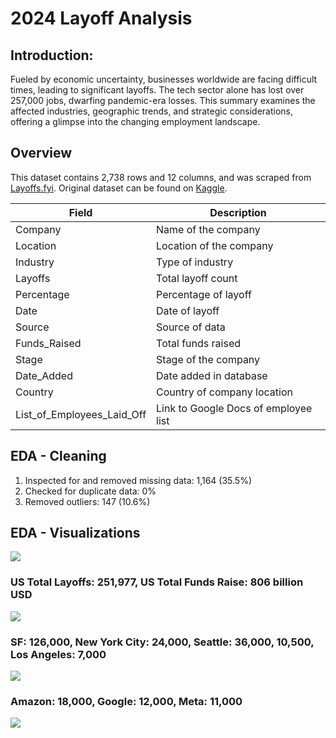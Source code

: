 # 2024 Layoff Analysis

## Introduction:
Fueled by economic uncertainty, businesses worldwide are facing difficult times, leading to significant layoffs. The tech sector alone has lost over 257,000 jobs, dwarfing pandemic-era losses. This summary examines the affected industries, geographic trends, and strategic considerations, offering a glimpse into the changing employment landscape.

## Overview
This dataset contains 2,738 rows and 12 columns, and was scraped from [Layoffs.fyi](https://layoffs.fyi/). Original dataset can be found on [Kaggle](https://www.kaggle.com/datasets/theakhilb/layoffs-data-2022/data).

| Field                        | Description                                      |
|------------------------------|--------------------------------------------------|
| Company                      | Name of the company                              |
| Location                     | Location of the company                          |
| Industry                     | Type of industry                                 |
| Layoffs                      | Total layoff count                               |
| Percentage                   | Percentage of layoff                             |
| Date                         | Date of layoff                                   |
| Source                       | Source of data                                   |
| Funds_Raised                 | Total funds raised                               |
| Stage                        | Stage of the company                             |
| Date_Added                   | Date added in database                           |
| Country                      | Country of company location                      |
| List_of_Employees_Laid_Off   | Link to Google Docs of employee list             |

## EDA - Cleaning
1. Inspected for and removed missing data: 1,164 (35.5%)
2. Checked for duplicate data: 0%
3. Removed outliers: 147 (10.6%)

## EDA - Visualizations

![](https://github.com/MaxBoonjindasup/2024_layoffs_analysis/blob/main/layoffs_over_time_us.png)

### US Total Layoffs: 251,977, US Total Funds Raise: 806 billion USD
![](https://github.com/MaxBoonjindasup/2024_layoffs_analysis/blob/main/layoffs_by_country.png)

### SF: 126,000, New York City: 24,000, Seattle: 36,000, 10,500, Los Angeles: 7,000
![](https://github.com/MaxBoonjindasup/2024_layoffs_analysis/blob/main/top_locations_us.png)

### Amazon: 18,000, Google: 12,000, Meta: 11,000
![](https://github.com/MaxBoonjindasup/2024_layoffs_analysis/blob/main/top_companies_us.png)
